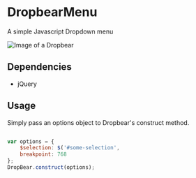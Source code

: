# DropbearMenu
A simple Javascript Dropdown menu

![Image of a Dropbear](https://en.wikipedia.org/wiki/Drop_bear#/media/File:Dropbear.jpg)

## Dependencies

* jQuery

## Usage

Simply pass an options object to Dropbear's construct method.

```javascript

var options = {
    $selection: $('#some-selection',
    breakpoint: 768
};
DropBear.construct(options);

```

